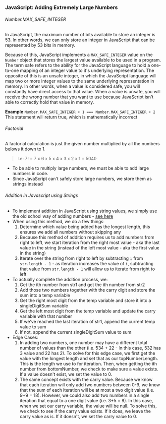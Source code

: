 ### JavaScript: Adding Extremely Large Numbers

###### Number.MAX_SAFE_INTEGER
In JavaScript, the maximum number of bits available to store an integer is 53. In other words, we can only store an integer in JavaScript that can be represented by 53 bits in memory. 

Because of this, JavaScript implements a `MAX_SAFE_INTEGER` value on the `Number` object that stores the largest value available to be used in a program. The term safe refers to the ability for the JavaScript language to hold a one-to-one mapping of an integer value to it's underlying representation. The opposite of this is an unsafe integer, in which the JavaScript language will map two or more integer values to the same underlying representation in memory. In other words, when a value is considered safe, you will constantly have direct access to that value. When a value is unsafe, you will receive the wrong number that you want to use because JavaScript isn't able to correctly hold that value in memory.

**Example**
`Number.MAX_SAFE_INTEGER + 1 === Number.MAX_SAFE_INTEGER + 2`
This statement will return true, which is mathematically incorrect

###### Factorial
A factorial calculation is just the given number multiplied by all the numbers belows it down to 1. 
> I.e: 7! = 7 x 6 x 5 x 4 x 3 x 2 x 1 = 5040

- To be able to multiply large numbers, we must be able to add large numbers in code.
- Since JavaScript can't safely store large numbers, we store them as strings instead

###### Addition in Javascript using Strings
- To implement addition in JavaScript using string values, we simply use the old school way of adding numbers - [see here](https://miro.medium.com/max/714/1*UoHnsUXW3difVD0cdkFGKw.png)
- When using this method, we do a few things:
    1. Determine which value being added has the longest length, this ensures we add all numbers without skipping any
    2. Because this method of addition requires us to add numbers from right to left, we start iteration from the right most value - aka the last value in the string (instead of the left most value - aka the first value in the string)
    3. Iterate over the string from right to left by subtracting `i` from `str.length - 1` - as iteration increases the value of `i`, subtracting that value from `str.length - 1` will allow us to iterate from right to left
- To actually complete the addition process, we:
    1. Get the ith number from str1 and get the ith number from str2
    2. Add those two numbers together with the carry digit and store the sum into a temp variable
    3. Get the right most digit from the temp variable and store it into a singleDigitSum variable
    4. Get the left most digit from the temp variable and update the carry variable with that number
    5. If we've reached the last iteration of str1, append the current temp value to sum
    6. If not, append the current singleDigitSum value to sum 
- Edge Cases:
    1. In adding two numbers, one number may have a different total number of values than the other (i.e. 534 + 22 - In this case, 532 has 3 value and 22 has 2). To solve for this edge case, we first get the value with the longest length and set that as our topNumberLength. This is the length we use to for iteration. Then, when getting the ith number from bottomNumber, we check to make sure a value exists. If a value doesn't exist, we set the value to 0.
    2. The same concept exists with the carry value. Because we know that each iteration will only add two numbers between 0-9, we know that the sum of each iteration will be at most a two digit value (i.e. 9+9 = 18). However, we could also add two numbers in a single iteration that equal to a one digit value (i.e. 3+5 = 8). In this case, when we set our carry variable, the value will be null. To solve this, we check to see if the carry value exists. If it does, we leave the carry value as is. If it doesn't, we set the carry value to 0.